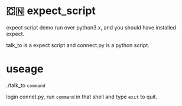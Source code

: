 # :cn: expect_script
expect script demo run over python3.x, and you should have installed expect.

talk_to is a expect script and connect.py is a python script.
# useage
./talk_to `command`

login connet.py, run `command` in that shell and type `exit` to quit.

